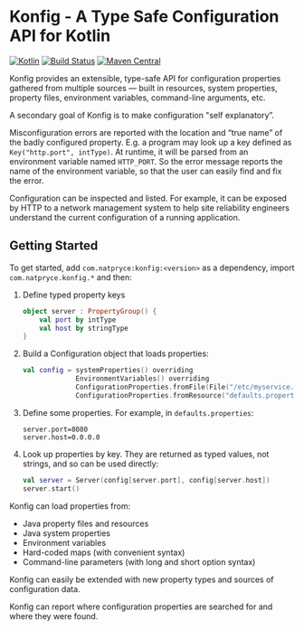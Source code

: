 # Konfig - A Type Safe Configuration API for Kotlin

[![Kotlin](https://img.shields.io/badge/kotlin-1.0.0-blue.svg)](http://kotlinlang.org)
[![Build Status](https://travis-ci.org/npryce/konfig.svg?branch=master)](https://travis-ci.org/npryce/konfig)
[![Maven Central](https://img.shields.io/maven-central/v/com.natpryce/konfig.svg)](http://search.maven.org/#search%7Cga%7C1%7Cg%3A%22com.natpryce%22%20AND%20a%3A%22konfig%22)

Konfig provides an extensible, type-safe API for configuration
properties gathered from multiple sources — built in resources, system
properties, property files, environment variables, command-line
arguments, etc.

A secondary goal of Konfig is to make configuration "self explanatory”.

Misconfiguration errors are reported with the location and “true name”
of the badly configured property. E.g. a program may look up a key
defined as `Key("http.port", intType)`. At runtime, it will be parsed
from an environment variable named `HTTP_PORT`. So the error message
reports the name of the environment variable, so that the user can
easily find and fix the error.

Configuration can be inspected and listed.  For example, it can be
exposed by HTTP to a network management system to help site
reliability engineers understand the current configuration of a
running application.



Getting Started
---------------

To get started, add `com.natpryce:konfig:<version>` as a dependency, import `com.natpryce.konfig.*` and then:

1. Define typed property keys

    ```kotlin
    object server : PropertyGroup() {
        val port by intType
        val host by stringType
    }
    ```

2. Build a Configuration object that loads properties:

    ```kotlin
    val config = systemProperties() overriding
                 EnvironmentVariables() overriding
                 ConfigurationProperties.fromFile(File("/etc/myservice.properties")) overriding
                 ConfigurationProperties.fromResource("defaults.properties")
    ```

3. Define some properties.  For example, in `defaults.properties`:

    ```properties
    server.port=8080
    server.host=0.0.0.0
    ```
    
4. Look up properties by key. They are returned as typed values, not strings, and so can be used directly:

    ```kotlin
    val server = Server(config[server.port], config[server.host])
    server.start()
    ```



Konfig can load properties from:

* Java property files and resources
* Java system properties
* Environment variables
* Hard-coded maps (with convenient syntax)
* Command-line parameters (with long and short option syntax)

Konfig can easily be extended with new property types and sources of configuration data.

Konfig can report where configuration properties are searched for and where they were found.
